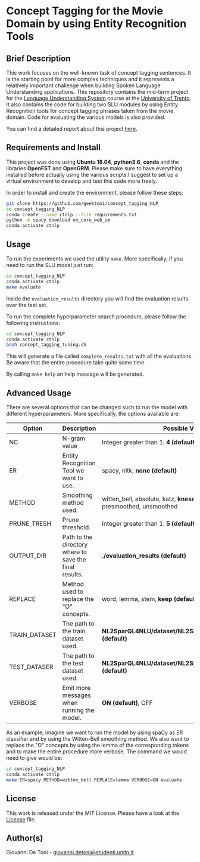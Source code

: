 # Concept Tagging for the Movie Domain by using Entity Recognition Tools

## Brief Description

This work focuses on the well-known task of concept tagging sentences. It is the starting
point for more complex techniques and it represents a relatively important challenge when
building Spoken Language Understanding applications. This repository contains the mid-term project for the [Language Understanding
System](http://disi.unitn.it/~riccardi/page7/page13/page13.html) course at the [University of Trento](https://unitn.it). It also contains the code for building
two SLU modules by using Entity Recognition tools for concept tagging phrases taken
from the movie domain. Code for evaluating the various models is also provided.

You can find a detailed report about this project [here](report/giovanni_de_toni_197814.pdf).

## Requirements and Install
This project was done using **Ubuntu 18.04**, **python3.6**, **conda** and the libraries
**OpenFST** and **OpenGRM**. Please make sure to have everything installed before actually
using the various scripts.I suggest to set up a virtual environment to develop
and test this code more freely.

In order to install and create the environment, please follow these steps:
```bash
git clone https://github.com/geektoni/concept_tagging_NLP
cd concept_tagging_NLP
conda create --name ctnlp --file requirements.txt
python -m spacy download en_core_web_sm
conda activate ctnlp
```

## Usage

To run the experiments we used the utility `make`. More specifically, if you need to
run the SLU model just run:
```bash
cd concept_tagging_NLP
conda activate ctnlp
make evaluate
```
Inside the `evaluation_results` directory you will find the evaluation results
over the test set.

To run the complete hyperparameter search procedure, please follow the following instructions:
```bash
cd concept_tagging_NLP
conda activate ctnlp
bash concept_tagging_tuning.sh
```
This will generate a file called `complete_results.txt` with all the evaluations. Be aware that the entire procedure
take quite some time.

By calling `make help` an help message will be generated.

## Advanced Usage

There are several options that can be changed such to run the model with different
hyperparameters. More specifically, the options available are:

| Option | Description | Possible Value |
|---------------|-------------|----------------|
| NC | N-gram value | Integer greater than 1. **4 (default)**  |
| ER | Entity Recognition Tool we want to use. | spacy, nltk, **none (default)**  |
| METHOD | Smoothing method used. | witten_bell, absolute, katz, **kneser_ney (default)**, presmoothed, unsmoothed |
| PRUNE_TRESH | Prune threshold.  | Integer greater than 1. **5 (default)**  |
| OUTPUT_DIR | Path to the directory where to save the final results.  | **./evaluation_results (default)** |
| REPLACE | Method used to replace the "O" concepts. | word, lemma, stem, **keep (default)** |
| TRAIN_DATASET | The path to the train dataset used. | **NL2SparQL4NLU/dataset/NL2SparQL4NLU.train.conll.txt (default)** |
| TEST_DATASER | The path to the test dataset used. | **NL2SparQL4NLU/dataset/NL2SparQL4NLU.train.conll.txt (default)** |
| VERBOSE | Emit more messages when running the model. | **ON (default)**, OFF |

As an example, imagine we want to run the model by using spaCy as ER classifier and by using
the Witten-Bell smoothing method. We also want to replace the "O" concepts by using the lemma of the corresponding
tokens and to make the entire procedure more verbose. The command we would need to give would be:
```bash
cd concept_tagging_NLP
conda activate ctnlp
make ER=spacy METHOD=witten_bell REPLACE=lemma VERBOSE=ON evaluate
```

## License
This work is released under the MIT License. Please have a look at the [License](LICENSE) file.

## Author(s)

Giovanni De Toni - [giovanni.detoni@studenti.unitn.it](mailto:giovanni.detoni@studenti.unitn.it)